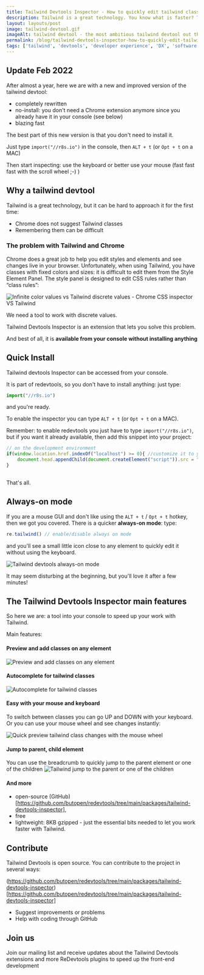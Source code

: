 ```yaml
---
title: Tailwind Devtools Inspector - How to quickly edit tailwind classes and apply tailwind templates - no install - already in your console
description: Tailwind is a great technology. You know what is faster? Tailwind Devtool Inspector
layout: layouts/post
image: tailwind-devtool.gif
imageAlt: tailwind devtool - the most ambitious tailwind devtool out there - open source - no install 
permalink: /blog/tailwind-devtools-inspector-how-to-quickly-edit-tailwind-classes-and-apply-tailwind-templates/
tags: ['tailwind', 'devtools', 'developer experience', 'DX', 'software design', 'redevtools', 'butopen']
---
```



## Update Feb 2022

After almost a year, here we are with a new and improved version of the tailwind devtool:

- completely rewritten
- no-install: you don't need a Chrome extension anymore since you already have it in your console (see below)
- blazing fast

The best part of this new version is that you don't need to install it.

Just type `import("//r8s.io")` in the console, then `ALT + t` (or `Opt + t` on a MAC)

Then start inspecting: use the keyboard or better use your mouse (fast fast fast with the scroll wheel ;-) )


## Why a tailwind devtool
Tailwind is a great technology, but it can be hard to approach it for the first time:

- Chrome does not suggest Tailwind classes
- Remembering them can be difficult

### The problem with Tailwind and Chrome
Chrome does a great job to help you edit styles and elements and see changes live in your browser.
Unfortunately, when using Tailwind, you have classes with fixed colors and sizes:
it is difficult to edit them from the Style Element Panel. The style panel is designed
to edit CSS rules rather than “class rules”:
 
![Infinite color values vs Tailwind discrete values - Chrome CSS inspector VS Tailwind](Infinite-color-values-vs-Tailwind-discrete-values-1024x676.png)

We need a tool to work with discrete values.

Tailwind Devtools Inspector is an extension that lets you solve this problem.

And best of all, it is **available from your console without installing anything**

## Quick Install
Tailwind devtools Inspector can be accessed from your console.

It is part of redevtools, so you don't have to install anything: just type: 

```javascript
import("//r8s.io")
```

and you're ready.

To enable the inspector you can type `ALT + t` (or `Opt + t` on a MAC).

Remember: to enable redevtools you just have to type `import("//r8s.io")`, but if you want it already available, 
then add this snippet into your project:

```javascript
// on the development environment
if(window.location.href.indexOf("localhost") >= 0){ //customize it to your needs
    document.head.appendChild(document.createElement("script")).src = "//r8s.io"
} 
    
```
That's all.

## Always-on mode
If you are a mouse GUI and don't like using the `ALT + t` / `Opt + t` hotkey, then we got you covered.
There is a quicker **always-on mode**: type:

```javascript
re.tailwind() // enable/disable always on mode
```

and you'll see a small little icon close to any element to quickly edit it without using the keyboard.

![Tailwind devtools always-on mode](tailwind-devtools-always-on-mode.gif)

It may seem disturbing at the beginning, but you'll love it after a few minutes!

## The Tailwind Devtools Inspector main features
So here we are: a tool into your console to speed up your work with Tailwind.

Main features:


#### Preview and add classes on any element
![Preview and add classes on any element](preview-tailwind-classes.jpg)

#### Autocomplete for tailwind classes
![Autocomplete for tailwind classes](tailwind-devtool-autocomplete.jpg)

#### Easy with your mouse and keyboard
To switch between classes you can go UP and DOWN with your keyboard.
Or you can use your mouse wheel and see changes instantly:

![Quick preview tailwind class changes with the mouse wheel](tailwind-devtool-quick-mouse-editing.gif)

#### Jump to parent, child element
You can use the breadcrumb to quickly jump to the parent element or one of the children
![Tailwind jump to the parent or one of the children](tailwind-browse-to-parent-children.gif)


#### And more
- open-source (GitHub)[https://github.com/butopen/redevtools/tree/main/packages/tailwind-devtools-inspector], 
- free 
- lightweight: 8KB gzipped - just the essential bits needed to let you work faster with Tailwind. 



## Contribute
Tailwind Devtools is open source. You can contribute to the project in several ways:

(https://github.com/butopen/redevtools/tree/main/packages/tailwind-devtools-inspector)[https://github.com/butopen/redevtools/tree/main/packages/tailwind-devtools-inspector]
- Suggest improvements or problems
- Help with coding through GitHub

## Join us
Join our mailing list and receive updates about the Tailwind Devtools extensions and more ReDevtools plugins to speed up the front-end development
